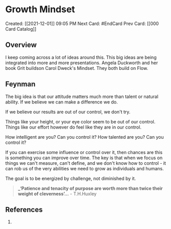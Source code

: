 # Growth Mindset
Created: [[2021-12-01]] 09:05 PM
Next Card: #EndCard 
Prev Card: [[000 Card Catalog]]

## Overview
I keep coming across a lot of ideas around this.  This big ideas are being integrated into more and more presentations.  Angela Duckworth and her book Grit buildson Carol Dweck's Mindset.  They both build on Flow.

## Feynman
The big idea is that our attitude matters much more than talent or natural ability.  If we believe we can make a difference we do.

If we believe our results are out of our control, we don't try.

Things like your height, or your eye color seem to be out of our control.  Things like our effort however do feel like they are in our control.

How intelligent are you? Can you control it?
How talented are you?  Can you control it?

If you can exercise some influence or control over it, then chances are this is something you can improve over time.  The key is that when we focus on things we can't measure, can't define, and we don't know how to control - it can rob us of the very abilities we need to grow as individuals and humans.

The goal is to be energized by challenge, not diminished by it.

> **_‘Patience and tenacity of purpose are worth more than twice their weight of cleverness’…**
\- T.H.Huxley


## References
1. 

